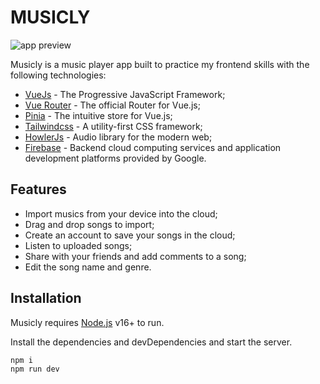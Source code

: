 # MUSICLY

![app preview](https://i.imgur.com/w743GT2.gif)

Musicly is a music player app built to practice my frontend skills with the following technologies:

- [VueJs] - The Progressive JavaScript Framework;
- [Vue Router] - The official Router for Vue.js;
- [Pinia] - The intuitive store for Vue.js;
- [Tailwindcss] - A utility-first CSS framework;
- [HowlerJs] - Audio library for the modern web;
- [Firebase] - Backend cloud computing services and application development platforms provided by Google.

## Features

- Import musics from your device into the cloud;
- Drag and drop songs to import;
- Create an account to save your songs in the cloud;
- Listen to uploaded songs;
- Share with your friends and add comments to a song;
- Edit the song name and genre.

## Installation

Musicly requires [Node.js](https://nodejs.org/) v16+ to run.

Install the dependencies and devDependencies and start the server.

```sh
npm i
npm run dev
```

[//]: # "These are reference links used in the body of this note and get stripped out when the markdown processor does its job. There is no need to format nicely because it shouldn't be seen. Thanks SO - http://stackoverflow.com/questions/4823468/store-comments-in-markdown-syntax"
[VueJs]: https://vuejs.org
[Vue Router]: https://router.vuejs.org
[HowlerJs]: https://howlerjs.com
[Pinia]: https://pinia.vuejs.org
[Firebase]: https://firebase.google.com
[Tailwindcss]: https://tailwindcss.com
